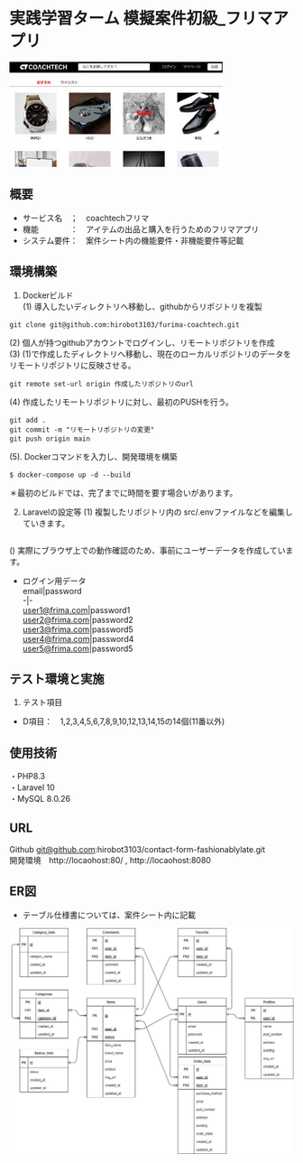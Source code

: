 # 実践学習ターム 模擬案件初級_フリマアプリ 

<img src='./doc/img/topimg.jpg'> 
 
## 概要 
- サービス名　；　coachtechフリマ
- 機能　　　　：　アイテムの出品と購入を行うためのフリマアプリ
- システム要件：　案件シート内の機能要件・非機能要件等記載  
   
## 環境構築  
1. Dockerビルド  
(1) 導入したいディレクトリへ移動し、githubからリポジトリを複製
```
git clone git@github.com:hirobot3103/furima-coachtech.git
```
(2) 個人が持つgithubアカウントでログインし、リモートリポジトリを作成  
(3) (1)で作成したディレクトリへ移動し、現在のローカルリポジトリのデータをリモートリポジトリに反映させる。  
```
git remote set-url origin 作成したリポジトリのurl
```
(4) 作成したリモートリポジトリに対し、最初のPUSHを行う。
```
git add .
git commit -m "リモートリポジトリの変更"
git push origin main
```
(5). Dockerコマンドを入力し、開発環境を構築
```
$ docker-compose up -d --build
```
＊最初のビルドでは、完了までに時間を要す場合いがあります。  

2. Laravelの設定等
(1) 複製したリポジトリ内の src/.envファイルなどを編集していきます。
``` 

```

() 実際にブラウザ上での動作確認のため、事前にユーザーデータを作成しています。  
- ログイン用データ  
email|password  
-|-  
user1@frima.com|password1  
user2@frima.com|password2  
user3@frima.com|password5  
user4@frima.com|password4  
user5@frima.com|password5  
  

## テスト環境と実施  
1. テスト項目
- D項目：　1,2,3,4,5,6,7,8,9,10,12,13,14,15の14個(11番以外)


## 使用技術  
・PHP8.3  
・Laravel 10  
・MySQL 8.0.26  

## URL  
Github git@github.com:hirobot3103/contact-form-fashionablylate.git  
開発環境　http://locaohost:80/ , http://locaohost:8080   

## ER図  
- テーブル仕様書については、案件シート内に記載
<img src="./doc/img/erimg.jpg">




